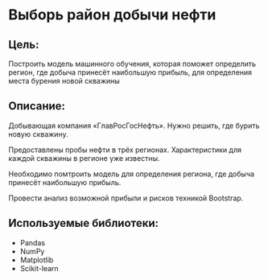 # Выборь район добычи нефти

## Цель:

Построить модель машинного обучения, которая поможет определить регион, где добыча принесёт наибольшую прибыль, для определения места бурения новой скважины

## Описание:

Добывающая компания «ГлавРосГосНефть». Нужно решить, где бурить новую скважину. 

Предоставлены пробы нефти в трёх регионах. Характеристики для каждой скважины в регионе уже известны.

Необходимо помтроить модель для определения региона, где добыча принесёт наибольшую прибыль.

Провести анализ возможной прибыли и рисков техникой Bootstrap.

## Используемые библиотеки:

- Pandas
- NumPy
- Matplotlib
- Scikit-learn
